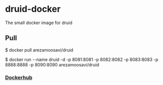 # druid-docker
The small docker image for druid

## Pull

$ docker pull arezamoosavi/druid

$ docker run --name druid -d -p 8081:8081 -p 8082:8082 -p 8083:8083 -p 8888:8888 -p 8090:8090 arezamoosavi/druid

### [Dockerhub](https://hub.docker.com/r/arezamoosavi/druid)
